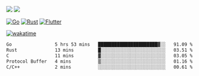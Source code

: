 [![](https://img.shields.io/badge/Windows_11-Pro-292e33?style=flat-square&logo=windows&logoColor=ffffff)](https://www.microsoft.com/en-us/windows/)
[![](https://img.shields.io/badge/macOS-Sequoia-292e33?style=flat-square&logo=apple&logoColor=ffffff)](https://www.apple.com/macbook-pro/) 

[![Go](https://img.shields.io/badge/-Go-DEA584?style=flat&logo=go&logoColor=000000)](https://golang.org/)
[![Rust](https://img.shields.io/badge/-Rust-DEA584?style=flat&logo=rust&logoColor=000000)](https://www.rust-lang.org)
[![Flutter](https://img.shields.io/badge/-Flutter-DEA584?style=flat&logo=flutter&logoColor=000000)](https://flutter.dev/)

[![wakatime](https://wakatime.com/badge/user/9bb0c784-91ca-4b5c-8e9c-b13ece0f7b09.svg)](https://wakatime.com/@9bb0c784-91ca-4b5c-8e9c-b13ece0f7b09)


<!--START_SECTION:waka-->

```txt
Go                5 hrs 53 mins   ██████████████████████▓░░   91.09 %
Rust              13 mins         █░░░░░░░░░░░░░░░░░░░░░░░░   03.51 %
C                 11 mins         ▓░░░░░░░░░░░░░░░░░░░░░░░░   03.05 %
Protocol Buffer   4 mins          ▒░░░░░░░░░░░░░░░░░░░░░░░░   01.16 %
C/C++             2 mins          ░░░░░░░░░░░░░░░░░░░░░░░░░   00.61 %
```

<!--END_SECTION:waka-->

